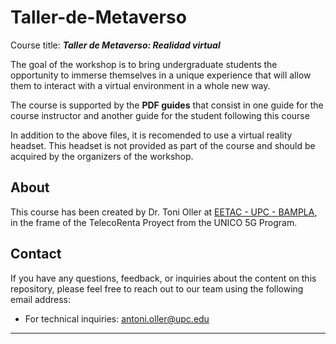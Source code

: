 # Taller-de-Metaverso


Course title: ***Taller de Metaverso: Realidad virtual***

The goal of the workshop is to bring undergraduate students the opportunity to immerse themselves in a unique experience that will allow them to interact with a
virtual environment in a whole new way.

The course is supported by the **PDF guides** that consist in one guide for the course instructor and another guide for the student following this course 

In addition to the above files, it is recomended to use a virtual reality headset. This headset is not provided as part of the course and should be acquired by the organizers of the workshop.

 



## About


This course has been created by Dr. Toni Oller at [EETAC - UPC - BAMPLA](https://entel.upc.edu/es/actividades-investigadoras/bampla), in the frame of the TelecoRenta Proyect from the UNICO 5G Program.        


## Contact


If you have any questions, feedback, or inquiries about the content on this repository, please feel free to reach out to our team using the following email address:


- For technical inquiries: [antoni.oller@upc.edu](mailto:antoni.oller@upc.edu)





--- 
